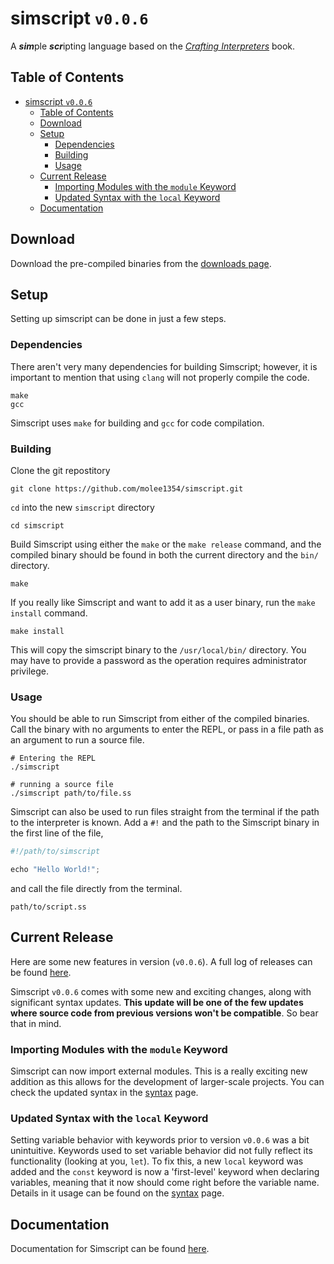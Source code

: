 # simscript `v0.0.6`

A ***sim***ple ***scr***ipting language based on the [*Crafting Interpreters*](https://craftinginterpreters.com/) book.

## Table of Contents

- [simscript `v0.0.6`](#simscript-v006)
  - [Table of Contents](#table-of-contents)
  - [Download](#download)
  - [Setup](#setup)
    - [Dependencies](#dependencies)
    - [Building](#building)
    - [Usage](#usage)
  - [Current Release](#current-release)
    - [Importing Modules with the `module` Keyword](#importing-modules-with-the-module-keyword)
    - [Updated Syntax with the `local` Keyword](#updated-syntax-with-the-local-keyword)
  - [Documentation](#documentation)

## Download

Download the pre-compiled binaries from the [downloads page](./docs/downloads.md).

## Setup

Setting up simscript can be done in just a few steps.

### Dependencies

There aren't very many dependencies for building Simscript; however, it is important to mention that using `clang` will not properly compile the code.

```shell
make
gcc
```

Simscript uses `make` for building and `gcc` for code compilation.

### Building

Clone the git repostitory

```shell
git clone https://github.com/molee1354/simscript.git
```

`cd` into the new `simscript` directory

```shell
cd simscript
```

Build Simscript using either the `make` or the `make release` command, and the compiled binary should be found in both the current directory and the `bin/` directory.

```shell
make
```

If you really like Simscript and want to add it as a user binary, run the `make install` command.

```shell
make install
```

This will copy the simscript binary to the `/usr/local/bin/` directory. You may have to provide a password as the operation requires administrator privilege.

### Usage

You should be able to run Simscript from either of the compiled binaries. Call the binary with no arguments to enter the REPL, or pass in a file path as an argument to run a source file.

```shell
# Entering the REPL
./simscript

# running a source file
./simscript path/to/file.ss
```

Simscript can also be used to run files straight from the terminal if the path to the interpreter is known. Add a `#!` and the path to the Simscript binary in the first line of the file,

```javascript
#!/path/to/simscript

echo "Hello World!";
```

and call the file directly from the terminal.

```shell
path/to/script.ss
```

## Current Release

Here are some new features in version (`v0.0.6`). A full log of releases can be found [here](./docs/release.md).

Simscript `v0.0.6` comes with some new and exciting changes, along with significant syntax updates. **This update will be one of the few updates where source code from previous versions won't be compatible**. So bear that in mind.

### Importing Modules with the `module` Keyword

Simscript can now import external modules. This is a really exciting new addition as this allows for the development of larger-scale projects. You can check the updated syntax in the [syntax](./syntax) page.

### Updated Syntax with the `local` Keyword

Setting variable behavior with keywords prior to version `v0.0.6` was a bit unintuitive. Keywords used to set variable behavior did not fully reflect its functionality (looking at you, `let`). To fix this, a new `local` keyword was added and the `const` keyword is now a 'first-level' keyword when declaring variables, meaning that it now should come right before the variable name. Details in it usage can be found on the [syntax](./syntax.md) page.

## Documentation

Documentation for Simscript can be found [here](./docs/syntax.md).
